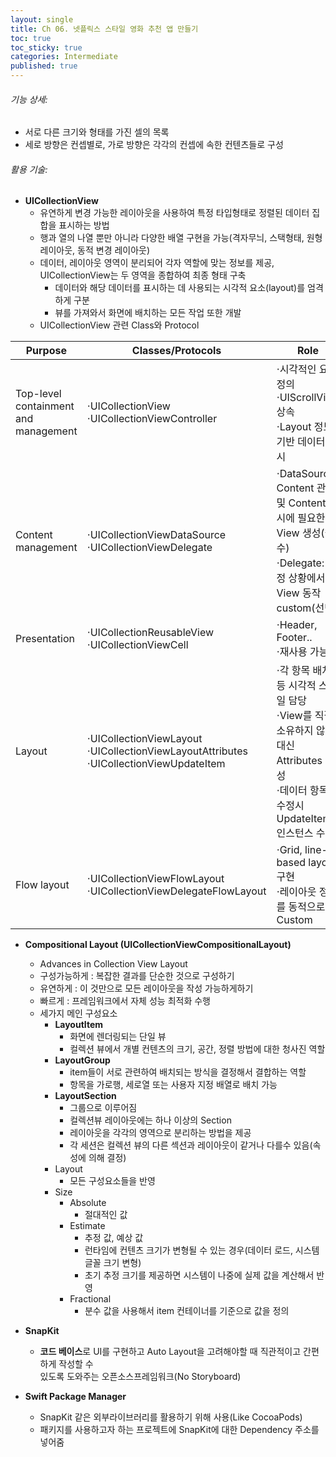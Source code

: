 ```yaml
---
layout: single
title: Ch 06. 넷플릭스 스타일 영화 추천 앱 만들기
toc: true
toc_sticky: true
categories: Intermediate
published: true
---
```


###### 기능 상세:
- 서로 다른 크기와 형태를 가진 셀의 목록
- 세로 방향은 컨셉별로, 가로 방향은 각각의 컨셉에 속한 컨텐츠들로 구성 

###### 활용 기술:
- **UICollectionView**
    - 유연하게 변경 가능한 레이아웃을 사용하여 특정 타입형태로 정렬된 데이터 집합을 표시하는 방법
    - 행과 열의 나열 뿐만 아니라 다양한 배열 구현을 가능(격자무늬, 스택형태, 원형 레이아웃, 동적 변경 레이아웃)
    - 데이터, 레이아웃 영역이 분리되어 각자 역할에 맞는 정보를 제공, UICollectionView는 두 영역을 종합하여 최종 형태 구축
        - 데이터와 해당 데이터를 표시하는 데 사용되는 시각적 요소(layout)를 엄격하게 구분 
        - 뷰를 가져와서 화면에 배치하는 모든 작업 또한 개발
    - UICollectionView  관련 Class와 Protocol

|Purpose|Classes/Protocols|Role|
|---|---|---|
|Top-level containment and management|⋅UICollectionView<br/>⋅UICollectionViewController|⋅시각적인 요소 정의<br/>⋅UIScrollView 상속<br/>⋅Layout 정보 기반 데이터 표시|
|Content management|⋅UICollectionViewDataSource<br/>⋅UICollectionViewDelegate|⋅DataSource: Content 관리 및 Content 표시에 필요한 View 생성(필수)<br/>⋅Delegate: 특정 상황에서 View 동작 custom(선택)|
|Presentation|⋅UICollectionReusableView<br/>⋅UICollectionViewCell|⋅Header, Footer..<br/>⋅재사용 가능|
|Layout|⋅UICollectionViewLayout<br/>⋅UICollectionViewLayoutAttributes<br/>⋅UICollectionViewUpdateItem|⋅각 항목 배치 등 시각적 스타일 담당<br/>⋅View를 직접 소유하지 않는 대신 Attributes 생성<br/>⋅데이터 항목 수정시 UpdateItem 인스턴스 수신|
|Flow layout|⋅UICollectionViewFlowLayout<br/>⋅UICollectionViewDelegateFlowLayout|⋅Grid, line-based layout 구현<br/>⋅레이아웃 정보를 동적으로 Custom|
    
- **Compositional Layout (UICollectionViewCompositionalLayout)**
    - Advances in Collection View Layout
    - 구성가능하게
      : 복잡한 결과를 단순한 것으로 구성하기
    - 유연하게
      : 이 것만으로 모든 레이아웃을 작성 가능하게하기
    - 빠르게
      : 프레임워크에서 자체 성능 최적화 수행
    - 세가지 메인 구성요소
        - **LayoutItem**
           - 화면에 렌더링되는 단일 뷰
           - 컬렉션 뷰에서 개별 컨텐츠의 크기, 공간, 정렬 방법에 대한 청사진 역할
        - **LayoutGroup**
           - item들이 서로 관련하여 배치되는 방식을 결정해서 결합하는 역할
           - 항목을 가로행, 세로열 또는 사용자 지정 배열로 배치 가능
        - **LayoutSection**
           - 그룹으로 이루어짐
           - 컬렉션뷰 레이아웃에는 하나 이상의 Section
           - 레이아웃을 각각의 영역으로 분리하는 방법을 제공 
           - 각 세션은 컬렉션 뷰의 다른 섹션과 레이아웃이 같거나 다를수 있음(속성에 의해 결정)
        - Layout
           - 모든 구성요소들을 반영
        - Size
           - Absolute
               - 절대적인 값
           - Estimate
               - 추정 값, 예상 값 
               - 런타임에 컨텐츠 크기가 변형될 수 있는 경우(데이터 로드, 시스템 글꼴 크기 변형)
               - 초기 추정 크기를 제공하면 시스템이 나중에 실제 값을 계산해서 반영
           - Fractional
               - 분수 값을 사용해서 item 컨테이너를 기준으로 값을 정의
- **SnapKit**
    - **코드 베이스**로 UI를 구현하고 Auto Layout을 고려해야할 때 직관적이고 간편하게 작성할 수<br/>있도록 도와주는 오픈소스프레임워크(No Storyboard)

- **Swift Package Manager**
    - SnapKit 같은 외부라이브러리를 활용하기 위해 사용(Like CocoaPods)
    - 패키지를 사용하고자 하는 프로젝트에 SnapKit에 대한 Dependency 주소를 넣어줌
